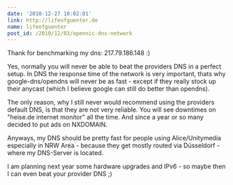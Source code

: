 ```yaml
---
date: '2010-12-27 10:02:01'
link: http://lifeofguenter.de
name: lifeofguenter
post_id: /2010/12/03/opennic-dns-network
---
```


Thank for benchmarking my dns: 217.79.186.148 :)

Yes, normally you will never be able to beat the providers DNS in a perfect setup. In DNS the response time of the network is very important, thats why google-dns/opendns will never be as fast - except if they really stock up their anycast (which I believe google can still do better than opendns).

The only reason, why I still never would recommend using the providers default DNS, is that they are not very reliable. You will see downtimes on "heise.de internet monitor" all the time. And since a year or so many decided to put ads on NXDOMAIN.

Anyways, my DNS should be pretty fast for people using Alice/Unitymedia especially in NRW Area - because they get mostly routed via Düsseldorf - where my DNS-Server is located.

I am planning next year some hardware upgrades and IPv6 - so maybe then I can even beat your provider DNS ;)

